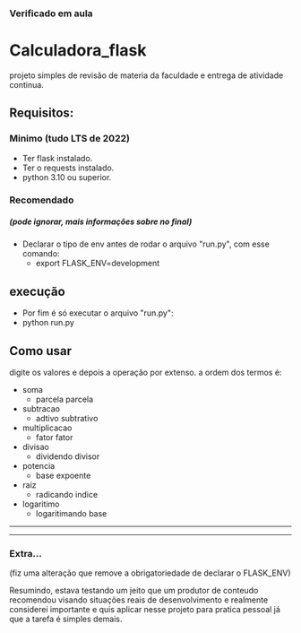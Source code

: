 ### Verificado em aula #


# Calculadora_flask 
projeto simples de revisão de materia da faculdade
e entrega de atividade continua.

## Requisitos:
### Minimo (tudo LTS de 2022)
 - Ter flask instalado.
 - Ter o requests instalado.
- python 3.10 ou superior.

### Recomendado
##### (pode ignorar, mais informações sobre no final)

-  Declarar o tipo de env antes de rodar o arquivo "run.py", com esse comando:
    - export FLASK_ENV=development


## execução
 - Por fim é só executar o arquivo "run.py":
  - python run.py  

## Como usar
digite os valores e depois a operação por extenso.
a ordem dos termos é: 
- soma
    - parcela parcela
- subtracao
    - adtivo subtrativo
- multiplicacao
    - fator fator 
- divisao
    - dividendo divisor 
- potencia
    - base expoente 
- raiz
    - radicando indice 
- logaritimo
    - logaritimando base 

---
---
### Extra...
(fiz uma alteração que  remove a obrigatoriedade de declarar o FLASK_ENV)

Resumindo, estava testando um jeito que um produtor de conteudo recomendou visando situações reais de desenvolvimento e realmente considerei importante e quis aplicar nesse projeto para pratica pessoal já que a tarefa é simples demais.

